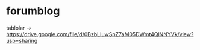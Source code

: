 # forumblog

tablolar -> https://drive.google.com/file/d/0BzbLIuwSnZ7aM05DWmt4QlNNYVk/view?usp=sharing
